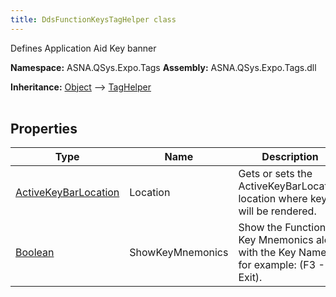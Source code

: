 ```yaml
---
title: DdsFunctionKeysTagHelper class
---
```


Defines Application Aid Key banner

**Namespace:** ASNA.QSys.Expo.Tags
**Assembly:** ASNA.QSys.Expo.Tags.dll

**Inheritance:** [Object](https://docs.microsoft.com/en-us/dotnet/api/system.object) --> [TagHelper](https://learn.microsoft.com/en-us/dotnet/api/microsoft.aspnetcore.razor.taghelpers.taghelper?view=aspnetcore-8.0)
<br>
<br>

## Properties

| Type | Name | Description
| --- | --- | --- 
| [ActiveKeyBarLocation](/reference/model/qsys-expo-tags/active-key-bar-location.html) | Location | Gets or sets the ActiveKeyBarLocation location where keys will be rendered. |
| [Boolean](https://docs.microsoft.com/en-us/dotnet/api/system.boolean) | ShowKeyMnemonics | Show the Function Key Mnemonics along with the Key Names, for example: (F3 - Exit). |
